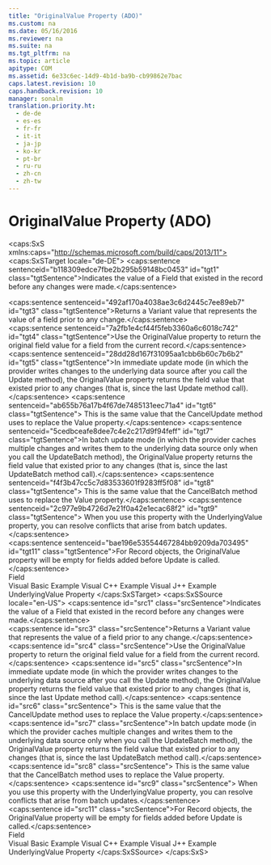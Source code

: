 ```yaml
---
title: "OriginalValue Property (ADO)"
ms.custom: na
ms.date: 05/16/2016
ms.reviewer: na
ms.suite: na
ms.tgt_pltfrm: na
ms.topic: article
apitype: COM
ms.assetid: 6e33c6ec-14d9-4b1d-ba9b-cb99862e7bac
caps.latest.revision: 10
caps.handback.revision: 10
manager: sonalm
translation.priority.ht: 
  - de-de
  - es-es
  - fr-fr
  - it-it
  - ja-jp
  - ko-kr
  - pt-br
  - ru-ru
  - zh-cn
  - zh-tw
---
```

# OriginalValue Property (ADO)
<?xml version="1.0" encoding="utf-8"?>
<caps:SxS xmlns:caps="http://schemas.microsoft.com/build/caps/2013/11">
  <caps:SxSTarget locale="de-DE">
    <developerReferenceWithoutSyntaxDocument xsi:schemaLocation="http://ddue.schemas.microsoft.com/authoring/2003/5 http://dduestorage.blob.core.windows.net/ddueschema/developer.xsd" xmlns="http://ddue.schemas.microsoft.com/authoring/2003/5" xmlns:xlink="http://www.w3.org/1999/xlink" xmlns:xsi="http://www.w3.org/2001/XMLSchema-instance">
      <introduction>
        <para>
          <caps:sentence sentenceid="b118309edce7fbe2b295b59148bc0453" id="tgt1" class="tgtSentence">Indicates the value of a <legacyLink xlink:href="b10a72fc-3c4b-4186-a70b-993dc9f7a092">Field</legacyLink> that existed in the record before any changes were made.</caps:sentence>
        </para>
      </introduction>
      <section>
        <title>
          <caps:sentence sentenceid="217e604856b0d798bf936945129e8393" id="tgt2" class="tgtSentence">Return Value</caps:sentence>
        </title>
        <content>
          <para>
            <caps:sentence sentenceid="492af170a4038ae3c6d2445c7ee89eb7" id="tgt3" class="tgtSentence">Returns a <legacyBold>Variant</legacyBold> value that represents the value of a field prior to any change.</caps:sentence>
          </para>
        </content>
      </section>
      <languageReferenceRemarks>
        <content>
          <para>
            <caps:sentence sentenceid="7a2fb1e4cf44f5feb3360a6c6018c742" id="tgt4" class="tgtSentence">Use the <legacyBold>OriginalValue</legacyBold> property to return the original field value for a field from the current record.</caps:sentence>
          </para>
          <para>
            <caps:sentence sentenceid="28dd28d167f31095aa1cbb6b60c7b6b2" id="tgt5" class="tgtSentence">In <legacyItalic>immediate update mode</legacyItalic> (in which the provider writes changes to the underlying data source after you call the <legacyLink xlink:href="6b2a9c31-1a7e-40db-8a53-30720d0f6cc1">Update</legacyLink> method), the <legacyBold>OriginalValue</legacyBold> property returns the field value that existed prior to any changes (that is, since the last <legacyBold>Update</legacyBold> method call).</caps:sentence>
            <caps:sentence sentenceid="ab655b76a17b4f67de7485131eec71a4" id="tgt6" class="tgtSentence"> This is the same value that the <legacyLink xlink:href="eaa856cc-c786-462e-890c-c896261b1741">CancelUpdate</legacyLink> method uses to replace the <legacyLink xlink:href="48919c74-86d4-462e-99b9-8854ceb8d683">Value</legacyLink> property.</caps:sentence>
          </para>
          <para>
            <caps:sentence sentenceid="5cedbceafe8dee7c4e2c217d9f94feff" id="tgt7" class="tgtSentence">In <legacyItalic>batch update mode</legacyItalic> (in which the provider caches multiple changes and writes them to the underlying data source only when you call the <legacyLink xlink:href="23f9314c-b027-4a51-aeae-50caa2977740">UpdateBatch</legacyLink> method), the <legacyBold>OriginalValue</legacyBold> property returns the field value that existed prior to any changes (that is, since the last <legacyBold>UpdateBatch</legacyBold> method call).</caps:sentence>
            <caps:sentence sentenceid="f4f3b47cc5c7d83533601f9283ff5f08" id="tgt8" class="tgtSentence"> This is the same value that the <legacyLink xlink:href="dbdc2574-e44e-4d95-b03d-4a5d9e9adf3c">CancelBatch</legacyLink> method uses to replace the <legacyBold>Value</legacyBold> property.</caps:sentence>
            <caps:sentence sentenceid="2c977e9b4726d7e21f0a42e1ecac68f2" id="tgt9" class="tgtSentence"> When you use this property with the <legacyLink xlink:href="00a0c8b8-8b63-433f-95b8-020ab05874a0">UnderlyingValue</legacyLink> property, you can resolve conflicts that arise from batch updates.</caps:sentence>
          </para>
        </content>
      </languageReferenceRemarks>
      <section>
        <title>
          <caps:sentence sentenceid="de17f0f24b49f8364187891f8550ffbb" id="tgt10" class="tgtSentence">Record</caps:sentence>
        </title>
        <content>
          <para>
            <caps:sentence sentenceid="bae196e53554467284bb9209da703495" id="tgt11" class="tgtSentence">For <legacyLink xlink:href="db83ed2c-a8e3-460c-8682-64667e4d5d01">Record</legacyLink> objects, the <legacyBold>OriginalValue</legacyBold> property will be empty for fields added before <legacyLink xlink:href="6b2a9c31-1a7e-40db-8a53-30720d0f6cc1">Update</legacyLink> is called.</caps:sentence>
          </para>
        </content>
      </section>
      <section>
        <title>
          <caps:sentence sentenceid="2f342d3be839cc5b67ae0de7d404b8e6" id="tgt12" class="tgtSentence">Applies To</caps:sentence>
        </title>
        <content>
          <para>
            <link xlink:href="b10a72fc-3c4b-4186-a70b-993dc9f7a092">Field</link>
          </para>
        </content>
      </section>
      <relatedTopics>
        <link xlink:href="1750804b-d7ef-47d6-8d73-1f51fa1cbe4a">Visual Basic Example</link>
        <link xlink:href="c5762ad2-f43b-453d-b44a-9c70210eb00f">Visual C++ Example</link>
        <link xlink:href="cfe62974-f768-437f-87c5-8106c4e23ad0">Visual J++ Example</link>
        <link xlink:href="00a0c8b8-8b63-433f-95b8-020ab05874a0">UnderlyingValue Property</link>
      </relatedTopics>
    </developerReferenceWithoutSyntaxDocument>
  </caps:SxSTarget>
  <caps:SxSSource locale="en-US">
    <developerReferenceWithoutSyntaxDocument xsi:schemaLocation="http://ddue.schemas.microsoft.com/authoring/2003/5 http://dduestorage.blob.core.windows.net/ddueschema/developer.xsd" xmlns="http://ddue.schemas.microsoft.com/authoring/2003/5" xmlns:xlink="http://www.w3.org/1999/xlink" xmlns:xsi="http://www.w3.org/2001/XMLSchema-instance">
      <introduction>
        <para>
          <caps:sentence id="src1" class="srcSentence">Indicates the value of a <legacyLink xlink:href="b10a72fc-3c4b-4186-a70b-993dc9f7a092">Field</legacyLink> that existed in the record before any changes were made.</caps:sentence>
        </para>
      </introduction>
      <section>
        <title>
          <caps:sentence id="src2" class="srcSentence">Return Value</caps:sentence>
        </title>
        <content>
          <para>
            <caps:sentence id="src3" class="srcSentence">Returns a <legacyBold>Variant</legacyBold> value that represents the value of a field prior to any change.</caps:sentence>
          </para>
        </content>
      </section>
      <languageReferenceRemarks>
        <content>
          <para>
            <caps:sentence id="src4" class="srcSentence">Use the <legacyBold>OriginalValue</legacyBold> property to return the original field value for a field from the current record.</caps:sentence>
          </para>
          <para>
            <caps:sentence id="src5" class="srcSentence">In <legacyItalic>immediate update mode</legacyItalic> (in which the provider writes changes to the underlying data source after you call the <legacyLink xlink:href="6b2a9c31-1a7e-40db-8a53-30720d0f6cc1">Update</legacyLink> method), the <legacyBold>OriginalValue</legacyBold> property returns the field value that existed prior to any changes (that is, since the last <legacyBold>Update</legacyBold> method call).</caps:sentence>
            <caps:sentence id="src6" class="srcSentence"> This is the same value that the <legacyLink xlink:href="eaa856cc-c786-462e-890c-c896261b1741">CancelUpdate</legacyLink> method uses to replace the <legacyLink xlink:href="48919c74-86d4-462e-99b9-8854ceb8d683">Value</legacyLink> property.</caps:sentence>
          </para>
          <para>
            <caps:sentence id="src7" class="srcSentence">In <legacyItalic>batch update mode</legacyItalic> (in which the provider caches multiple changes and writes them to the underlying data source only when you call the <legacyLink xlink:href="23f9314c-b027-4a51-aeae-50caa2977740">UpdateBatch</legacyLink> method), the <legacyBold>OriginalValue</legacyBold> property returns the field value that existed prior to any changes (that is, since the last <legacyBold>UpdateBatch</legacyBold> method call).</caps:sentence>
            <caps:sentence id="src8" class="srcSentence"> This is the same value that the <legacyLink xlink:href="dbdc2574-e44e-4d95-b03d-4a5d9e9adf3c">CancelBatch</legacyLink> method uses to replace the <legacyBold>Value</legacyBold> property.</caps:sentence>
            <caps:sentence id="src9" class="srcSentence"> When you use this property with the <legacyLink xlink:href="00a0c8b8-8b63-433f-95b8-020ab05874a0">UnderlyingValue</legacyLink> property, you can resolve conflicts that arise from batch updates.</caps:sentence>
          </para>
        </content>
      </languageReferenceRemarks>
      <section>
        <title>
          <caps:sentence id="src10" class="srcSentence">Record</caps:sentence>
        </title>
        <content>
          <para>
            <caps:sentence id="src11" class="srcSentence">For <legacyLink xlink:href="db83ed2c-a8e3-460c-8682-64667e4d5d01">Record</legacyLink> objects, the <legacyBold>OriginalValue</legacyBold> property will be empty for fields added before <legacyLink xlink:href="6b2a9c31-1a7e-40db-8a53-30720d0f6cc1">Update</legacyLink> is called.</caps:sentence>
          </para>
        </content>
      </section>
      <section>
        <title>
          <caps:sentence id="src12" class="srcSentence">Applies To</caps:sentence>
        </title>
        <content>
          <para>
            <link xlink:href="b10a72fc-3c4b-4186-a70b-993dc9f7a092">Field</link>
          </para>
        </content>
      </section>
      <relatedTopics>
        <link xlink:href="1750804b-d7ef-47d6-8d73-1f51fa1cbe4a">Visual Basic Example</link>
        <link xlink:href="c5762ad2-f43b-453d-b44a-9c70210eb00f">Visual C++ Example</link>
        <link xlink:href="cfe62974-f768-437f-87c5-8106c4e23ad0">Visual J++ Example</link>
        <link xlink:href="00a0c8b8-8b63-433f-95b8-020ab05874a0">UnderlyingValue Property</link>
      </relatedTopics>
    </developerReferenceWithoutSyntaxDocument>
  </caps:SxSSource>
</caps:SxS>
